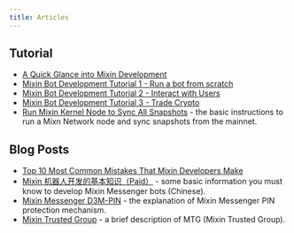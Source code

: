 ```yaml
---
title: Articles
---
```


## Tutorial

- [A Quick Glance into Mixin Development](https://gitpress.io/@lyric/a-quick-glance-into-mixin-development)
- [Mixin Bot Development Tutorial 1 - Run a bot from scratch](https://gitpress.io/@lyric/mixin-bot-development-tutorial-1-run-a-bot-from-scratch)
- [Mixin Bot Development Tutorial 2 - Interact with Users](https://gitpress.io/@lyric/mixin-bot-development-tutorial-2-interact-with-users)
- [Mixin Bot Development Tutorial 3 - Trade Crypto](https://gitpress.io/@lyric/mixin-bot-development-tutorial-3-trade-crypto)
- [Run Mixin Kernel Node to Sync All Snapshots](https://github.com/MixinNetwork/developers.mixin.one/blob/main/developers/src/i18n/en/document/mainnet/tutorials/sync-full-node.md) - the basic instructions to run a Mixn Network node and sync snapshots from the mainnet.

## Blog Posts

- [Top 10 Most Common Mistakes That Mixin Developers Make](https://gitpress.io/@lyric/top-10-most-common-mistakes-that-mixin-developers-make)
- [Mixin 机器人开发的基本知识（Paid）](https://prsdigg.com/articles/0f3bf67e-85e4-452f-85bf-9eae4e4688b1) - some basic information you must know to develop Mixin Messenger bots (Chinese).
- [Mixin Messenger D3M-PIN](https://vec.io/posts/mixin-messenger-d3m-pin) - the explanation of Mixin Messenger PIN protection mechanism.
- [Mixin Trusted Group](https://vec.io/posts/mixin-trusted-group) - a brief description of MTG (Mixin Trusted Group).


